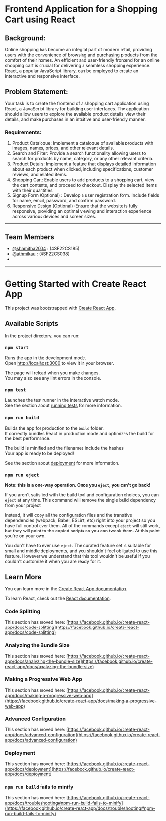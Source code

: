 # Frontend Application for a Shopping Cart using React 
## Background: 
Online  shopping  has  become  an  integral  part  of  modern  retail,  providing  users  with 
the  convenience  of  browsing  and  purchasing  products  from  the  comfort  of  their 
homes.  An  efficient  and  user-friendly  frontend  for  an  online  shopping  cart  is  crucial 
for  delivering  a  seamless  shopping  experience.  React,  a  popular  JavaScript  library, 
can be employed to create an interactive and responsive interface. 
## Problem Statement: 
Your task is to create the frontend of a shopping cart application using React, a 
JavaScript library for building user interfaces. The application should allow users to 
explore the available product details, view their details, and make purchases in an 
intuitive and user-friendly manner. 
### Requirements: 
1.  Product Catalogue:  Implement a catalogue of available products with 
images, names, prices, and other relevant details. 
2.  Search and Filter:  Provide a search functionality allowing users to search for 
products by name, category, or any other relevant criteria. 
3.  Product Details:  Implement a feature that displays  detailed information 
about each product when clicked, including specifications, customer reviews, 
and related items. 
4.  Shopping Cart:  Enable users to add products to a shopping  cart, view the 
cart contents, and proceed to checkout. Display the selected items with their 
quantities 
5.  Signup Form  (Optional)  : Develop a user registration form. Include fields for name, email, password, and confirm password. 
6.  Responsive Design (Optional) :Ensure that the website is fully responsive, providing an optimal viewing and interaction experience across various devices and screen sizes.

<hr/>

## Team Members 

- [@shamitha2004](https://github.com/shamitha2004) : (4SF22CS185)
- [@athmikau](https://github.com/athmikau) : (4SF22CS038)
- 
<hr/>

# Getting Started with Create React App

This project was bootstrapped with [Create React App](https://github.com/facebook/create-react-app).

## Available Scripts

In the project directory, you can run:

### `npm start`

Runs the app in the development mode.\
Open [http://localhost:3000](http://localhost:3000) to view it in your browser.

The page will reload when you make changes.\
You may also see any lint errors in the console.

### `npm test`

Launches the test runner in the interactive watch mode.\
See the section about [running tests](https://facebook.github.io/create-react-app/docs/running-tests) for more information.

### `npm run build`

Builds the app for production to the `build` folder.\
It correctly bundles React in production mode and optimizes the build for the best performance.

The build is minified and the filenames include the hashes.\
Your app is ready to be deployed!

See the section about [deployment](https://facebook.github.io/create-react-app/docs/deployment) for more information.

### `npm run eject`

**Note: this is a one-way operation. Once you `eject`, you can't go back!**

If you aren't satisfied with the build tool and configuration choices, you can `eject` at any time. This command will remove the single build dependency from your project.

Instead, it will copy all the configuration files and the transitive dependencies (webpack, Babel, ESLint, etc) right into your project so you have full control over them. All of the commands except `eject` will still work, but they will point to the copied scripts so you can tweak them. At this point you're on your own.

You don't have to ever use `eject`. The curated feature set is suitable for small and middle deployments, and you shouldn't feel obligated to use this feature. However we understand that this tool wouldn't be useful if you couldn't customize it when you are ready for it.

## Learn More

You can learn more in the [Create React App documentation](https://facebook.github.io/create-react-app/docs/getting-started).

To learn React, check out the [React documentation](https://reactjs.org/).

### Code Splitting

This section has moved here: [https://facebook.github.io/create-react-app/docs/code-splitting](https://facebook.github.io/create-react-app/docs/code-splitting)

### Analyzing the Bundle Size

This section has moved here: [https://facebook.github.io/create-react-app/docs/analyzing-the-bundle-size](https://facebook.github.io/create-react-app/docs/analyzing-the-bundle-size)

### Making a Progressive Web App

This section has moved here: [https://facebook.github.io/create-react-app/docs/making-a-progressive-web-app](https://facebook.github.io/create-react-app/docs/making-a-progressive-web-app)

### Advanced Configuration

This section has moved here: [https://facebook.github.io/create-react-app/docs/advanced-configuration](https://facebook.github.io/create-react-app/docs/advanced-configuration)

### Deployment

This section has moved here: [https://facebook.github.io/create-react-app/docs/deployment](https://facebook.github.io/create-react-app/docs/deployment)

### `npm run build` fails to minify

This section has moved here: [https://facebook.github.io/create-react-app/docs/troubleshooting#npm-run-build-fails-to-minify](https://facebook.github.io/create-react-app/docs/troubleshooting#npm-run-build-fails-to-minify)
